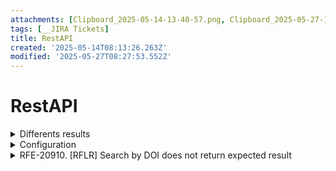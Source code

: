 ```yaml
---
attachments: [Clipboard_2025-05-14-13-40-57.png, Clipboard_2025-05-27-10-27-53.png]
tags: [__JIRA Tickets]
title: RestAPI
created: '2025-05-14T08:13:26.263Z'
modified: '2025-05-27T08:27:53.552Z'
---
```


# RestAPI

<details>
  <summary>Differents results</summary>

  Darya Question:

  > For example: 
    P_DEV (fspadmin@cscmtest.com) 
      If I search for query 
        "(genre:2 OR genre:17 OR genre:19 OR genre:7) AND (doi:10.1016/j.annepidem.2025.02.004)" => Receive empty result. 
      But for query 
        "(genre:2 OR genre:17 OR genre:19 OR genre:7) AND (doi:10.1078/0940-2993-00349)" => Result is returned

  The answer for this is simple:
  > The scope is different. For the first one is **Scope=0** public and the others is **3** library

  ![](@attachment/Clipboard_2025-05-27-10-27-53.png)

</details>



<details>
  <summary>Configuration</summary>

  https://rfe.aws-rfe-dev.copyright.com/restapi/v1/token?username=API_client_admin@copyright.com&password=kanlegi30z!2

  Change password:
  ![](@attachment/Clipboard_2025-05-14-13-40-57.png)

</details>


<details>
  <summary>RFE-20910. [RFLR] Search by DOI does not return expected result</summary>
  ### Conclusion
  - The query method accepts multiple parameters to search
    - But can't find in libraries when the current user are not member.
  - The documents API method do not check if duplicates by DOI, title,... only by contentId

  - We will try to convert into deprecate method API citation


  ####Requests to get
  ```
    https://rfe.aws-rfe-dev.copyright.com/restapi/v1/token?username=fspadmin%40cscmtest.com&password=Zxk56LjQuT, Method=GET
    https://rfe.aws-rfe-dev.copyright.com/restapi/v1/Library/shared?User=ssae_autotests_user@copyright.com , Method=GET
    https://rfe.aws-rfe-dev.copyright.com/restapi/v1/Search/query, Method=POST, Request={"search":"(genre:2 OR genre:17 OR genre:19 OR genre:7) AND (doi:10.1016\\/j.annepidem.2025.02.004)"}
  ```

  ####Requests to post
  ```
    https://rfe.aws-rfe-dev.copyright.com/restapi/v1/token?username=fspadmin%40cscmtest.com&password=Zxk56LjQuT, Method=GET
    https://rfe.aws-rfe-dev.copyright.com/restapi/v1/Library/documents?User=ssae_autotests_user@copyright.com, Method=POST, Request={"title":"Higher prevalence of long COVID observed in cancer survivors: Insights from a US nationwide survey","libraryId":71580,"duplicateHandling":"ByContentId","documentCitation":{"genre":"article","title":"Higher prevalence of long COVID observed in cancer survivors: Insights from a US nationwide survey","authors":["Wang L.","Yang W."],"partOfTitle":"Annals of Epidemiology","entityIds":{"issn":"18732585; 10472797","isbn":"","pmid":"39947498","doi":"10.1016/j.annepidem.2025.02.004"}},"docLink":"https://www.embase.com/records?id=L2037455788"}
  ```

  ####Process
  - Create content steps
    + Get Token 
    + **RFERestAPI.Middleware** -> **UserImpersonationMiddleware** -> InvokeAsync
      This method check the security. For example, if you get the token with RESTAPI user the clientId is different and throw an exception.
    + **LibraryController** -> [HttpPost("documents")] **SuccessResponse**
      - Check if the title is empty
      - Check max doc size --> IsDocSizeValid
      - If the request contains a libraryId --> **AddDocumentToSharedLibrary**
        - Check if this client can access to this library
        - Find duplicates -> Depends the parameter DuplicateHandling and the contentId parameter
        - LibraryDocument.InsertItemOfInterest
          - DocumentType = LibraryDocumentType.Publication
          ```
          {
              "result": {
                  "libraryDocumentId": 102263547
              },
              "status": "Success"
          }
          ```

      

</details>

